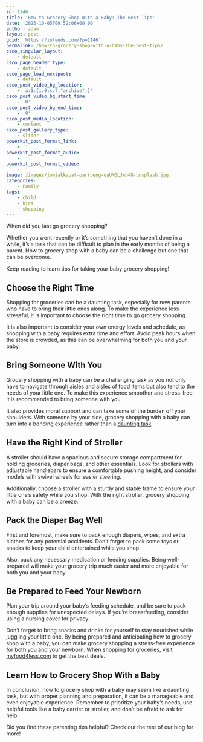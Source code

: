 ```yaml
---
id: 1146
title: 'How to Grocery Shop With a Baby: The Best Tips'
date: '2023-10-05T09:52:06+00:00'
author: adam
layout: post
guid: 'https://infeeds.com/?p=1146'
permalink: /how-to-grocery-shop-with-a-baby-the-best-tips/
csco_singular_layout:
    - default
csco_page_header_type:
    - default
csco_page_load_nextpost:
    - default
csco_post_video_bg_location:
    - 'a:1:{i:0;s:7:"archive";}'
csco_post_video_bg_start_time:
    - '0'
csco_post_video_bg_end_time:
    - '0'
csco_post_media_location:
    - content
csco_post_gallery_type:
    - slider
powerkit_post_format_link:
    - ''
powerkit_post_format_audio:
    - ''
powerkit_post_format_video:
    - ''
image: /images/jomjakkapat-parrueng-qaUMOLJwb48-unsplash.jpg
categories:
    - Family
tags:
    - child
    - kids
    - shopping
---
```


When did you last go grocery shopping?

Whether you went recently or it’s something that you haven’t done in a while, it’s a task that can be difficult to plan in the early months of being a parent. How to grocery shop with a baby can be a challenge but one that can be overcome.

Keep reading to learn tips for taking your baby grocery shopping!

## **Choose the Right Time**

Shopping for groceries can be a daunting task, especially for new parents who have to bring their little ones along. To make the experience less stressful, it is important to choose the right time to go grocery shopping.

It is also important to consider your own energy levels and schedule, as shopping with a baby requires extra time and effort. Avoid peak hours when the store is crowded, as this can be overwhelming for both you and your baby.

## **Bring Someone With You**

Grocery shopping with a baby can be a challenging task as you not only have to navigate through aisles and aisles of food items but also tend to the needs of your little one. To make this experience smoother and stress-free, it is recommended to bring someone with you.

It also provides moral support and can take some of the burden off your shoulders. With someone by your side, grocery shopping with a baby can turn into a bonding experience rather than a [daunting task](https://wdrg.aalto.fi/the-daunting-task-of-grocery-shopping/).

## **Have the Right Kind of Stroller**

A stroller should have a spacious and secure storage compartment for holding groceries, diaper bags, and other essentials. Look for strollers with adjustable handlebars to ensure a comfortable pushing height, and consider models with swivel wheels for easier steering.

Additionally, choose a stroller with a sturdy and stable frame to ensure your little one’s safety while you shop. With the right stroller, grocery shopping with a baby can be a breeze.

## **Pack the Diaper Bag Well**

First and foremost, make sure to pack enough diapers, wipes, and extra clothes for any potential accidents. Don’t forget to pack some toys or snacks to keep your child entertained while you shop.

Also, pack any necessary medication or feeding supplies. Being well-prepared will make your grocery trip much easier and more enjoyable for both you and your baby.

## **Be Prepared to Feed Your Newborn**

Plan your trip around your baby’s feeding schedule, and be sure to pack enough supplies for unexpected delays. If you’re breastfeeding, consider using a nursing cover for privacy.

Don’t forget to bring snacks and drinks for yourself to stay nourished while juggling your little one. By being prepared and anticipating how to grocery shop with a baby, you can make grocery shopping a stress-free experience for both you and your newborn. When shopping for groceries, [visit myfood4less.com](https://myfood4less.com/) to get the best deals.

## **Learn How to Grocery Shop With a Baby**

In conclusion, how to grocery shop with a baby may seem like a daunting task, but with proper planning and preparation, it can be a manageable and even enjoyable experience. Remember to prioritize your baby’s needs, use helpful tools like a baby carrier or stroller, and don’t be afraid to ask for help.

Did you find these parenting tips helpful? Check out the rest of our blog for more!